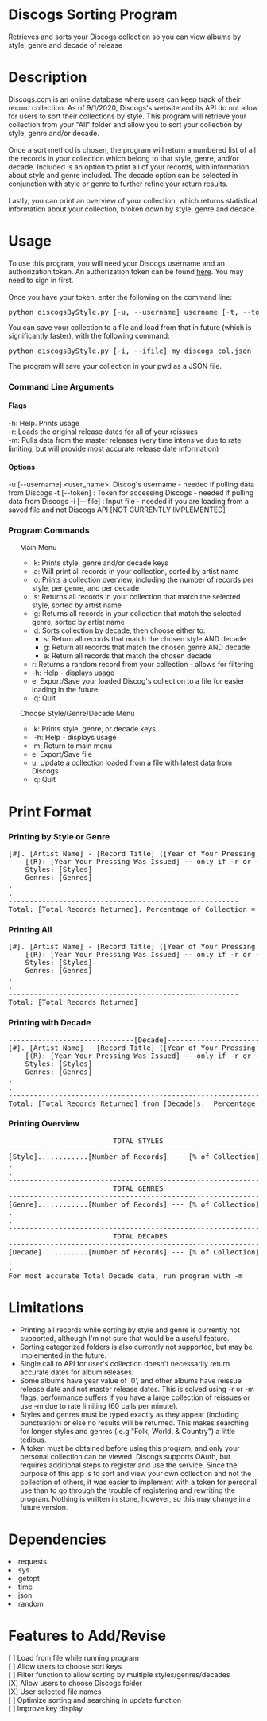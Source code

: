 # Discogs Sorting Program
Retrieves and sorts your Discogs collection so you can view albums by style, genre and decade of release
# Description
Discogs.com is an online database where users can keep track of their record collection.
As of 9/1/2020, Discogs's website and its API do not allow for users to sort their collections by style.
This program will retrieve your collection from your "All" folder and allow you to sort your collection
by style, genre and/or decade.<br><br>Once a sort method is chosen, the program will return a numbered list of all the records 
in your collection which belong to that style, genre, and/or decade.  Included is an option to print all of your records, 
with information about style and genre included.  The decade option can be selected in conjunction with style or genre
to further refine your return results.<br><br>Lastly, you can print an overview of your collection, which returns
statistical information about your collection, broken down by style, genre and decade.
  
# Usage
To use this program, you will need your Discogs username and an authorization token.
An authorization token can be found <a href="https://www.discogs.com/settings/developers">here</a>.
You may need to sign in first.
<br>
<br>
Once you have your token, enter the following on the command line:
<br>
<pre>python discogsByStyle.py [-u, --username] username [-t, --token] token</pre>
You can save your collection to a file and load from that in future (which is significantly faster), with the following
command:
<pre>python discogsByStyle.py [-i, --ifile] my_discogs_col.json </pre>
The program will save your collection in your pwd as a JSON file.
### Command Line Arguments
#### Flags
-h: Help.  Prints usage<br>
-r: Loads the original release dates for all of your reissues<br>
-m: Pulls data from the master releases (very time intensive due to rate limiting, but will provide most accurate
release date information)<br>
#### Options
-u [--username] <user_name>: Discog's username - needed if pulling data from Discogs
-t [--token] <token>: Token for accessing Discogs - needed if pulling data from Discogs
-i [--ifile] <filepath>: Input file - needed if you are loading from a saved file and not Discogs API [NOT CURRENTLY IMPLEMENTED]<br>
### Program Commands
<ul>Main Menu
<ul><li>&nbsp;k: Prints style, genre and/or decade keys<br>
<li>&nbsp;a: Will print all records in your collection, sorted by artist name<br>
<li>&nbsp;o: Prints a collection overview, including the number of records per style, per genre, and per decade<br>
<li>&nbsp;s: Returns all records in your collection that match the selected style, sorted by artist name<br>
<li>&nbsp;g: Returns all records in your collection that match the selected genre, sorted by artist name<br>
<li>&nbsp;d: Sorts collection by decade, then choose either to:<br>
<ul><li>s: Return all records that match the chosen style AND decade<br>
<li> g: Return all records that match the chosen genre AND decade<br>
<li> a: Return all records that match the chosen decade</li></ul>
<li> r: Returns a random record from your collection - allows for filtering<br>
<li>-h: Help - displays usage<br>
<li> e: Export/Save your loaded Discog's collection to a file for easier loading in the future<br>
<li>&nbsp;q: Quit</li></ul></ul>
<ul>Choose Style/Genre/Decade Menu
<ul><li>&nbsp;k: Prints style, genre, or decade keys</li>
<li>&nbsp;-h: Help - displays usage</li>
<li>&nbsp;m: Return to main menu</li>
<li> e: Export/Save file</li>
<li> u: Update a collection loaded from a file with latest data from Discogs</li>
<li>&nbsp;q: Quit</li></ul></ul>

# Print Format
### Printing by Style or Genre
<pre>[#]. [Artist Name] - [Record Title] ([Year of Your Pressing (or Master if -r/-m)])
    [(R): [Year Your Pressing Was Issued] -- only if -r or -m flag used]
    Styles: [Styles]
    Genres: [Genres]
.
.
-------------------------------------------------------
Total: [Total Records Returned]. Percentage of Collection = [Percentage of Total Collection] %
</pre>
### Printing All
<pre>[#]. [Artist Name] - [Record Title] ([Year of Your Pressing (or Master if -r/-m)])
    [(R): [Year Your Pressing Was Issued] -- only if -r or -m flag was used]
    Styles: [Styles]
    Genres: [Genres]
.
.
-------------------------------------------------------
Total: [Total Records Returned]</pre>
### Printing with Decade
<pre>
------------------------------[Decade]------------------------------
[#]. [Artist Name] - [Record Title] ([Year of Your Pressing (or Master if -r/-m)])
    [(R): [Year Your Pressing Was Issued] -- only if -r or -m flag used]
    Styles: [Styles]
    Genres: [Genres]
.
.
--------------------------------------------------------------------
Total: [Total Records Returned] from [Decade]s.  Percentage of Collection = [Percentage of Total Collection] %
</pre>
### Printing Overview
<pre>
                         TOTAL STYLES
------------------------------------------------------------
[Style]............[Number of Records] --- [% of Collection]
.
.
------------------------------------------------------------
                         TOTAL GENRES
------------------------------------------------------------
[Genre]............[Number of Records] --- [% of Collection]
.
.
------------------------------------------------------------
                         TOTAL DECADES
------------------------------------------------------------
[Decade]...........[Number of Records] --- [% of Collection]
.
.
For most accurate Total Decade data, run program with -m</pre>
# Limitations
<ul><li>Printing all records while sorting by style and genre is currently not supported, although I'm not sure that would be a 
useful feature.</li>
<li>Sorting categorized folders is also currently not supported, but may be implemented in the future.</li>
<li>Single call to API for user's collection doesn't necessarily return accurate dates for album releases.</li>
<li>Some albums have year value of '0', and other albums have reissue release date and not master release dates.  This is 
solved using -r or -m flags, performance suffers if you have a large collection of reissues or use -m due to rate 
limiting (60 calls per minute).</li>
<li>Styles and genres must be typed exactly as they appear (including punctuation) or else no results will be returned.  
This makes searching for longer styles and genres (.e.g "Folk, World, & Country") a little tedious.</li>
<li>A token must be obtained before using this program, and only your personal collection can be viewed. Discogs supports
OAuth, but requires additional steps to register and use the service.  Since the purpose of this app is to sort and view
your own collection and not the collection of others, it was easier to implement with a token for personal use than to
go through the trouble of registering and rewriting the program.  Nothing is written in stone, however, so this may 
change in a future version.</li></ul>

# Dependencies
<li>requests
<li>sys
<li>getopt
<li>time
<li>json
<li>random
</li>

# Features to Add/Revise
[ ] Load from file while running program<br>
[ ] Allow users to choose sort keys<br>
[ ] Filter function to allow sorting by multiple styles/genres/decades<br>
[X] Allow users to choose Discogs folder<br>
[X] User selected file names<br>
[ ] Optimize sorting and searching in update function<br>
[ ] Improve key display<br>
